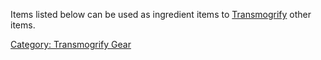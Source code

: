 Items listed below can be used as ingredient items to
[Transmogrify](transmogrify.md "wikilink") other items.

[Category: Transmogrify Gear](Category:_Transmogrify_Gear "wikilink")
